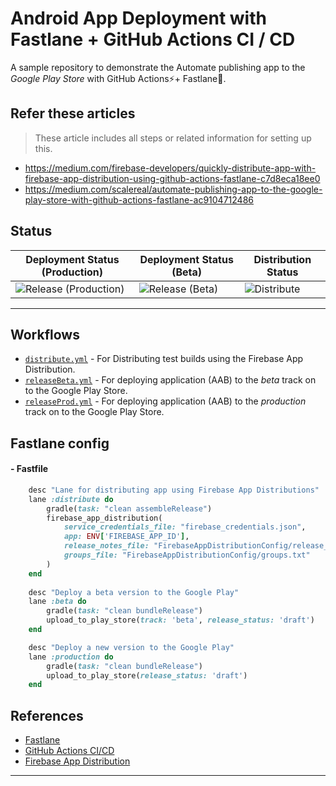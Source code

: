 # Android App Deployment with Fastlane + GitHub Actions CI / CD

A sample repository to demonstrate the Automate publishing app to the _Google Play Store_ with GitHub Actions⚡+ Fastlane🏃.  

## Refer these articles

> These article includes all steps or related information for setting up this.

- https://medium.com/firebase-developers/quickly-distribute-app-with-firebase-app-distribution-using-github-actions-fastlane-c7d8eca18ee0
- https://medium.com/scalereal/automate-publishing-app-to-the-google-play-store-with-github-actions-fastlane-ac9104712486

## Status

| Deployment Status (Production)                                                                                             | Deployment Status (Beta)                                                                                       | Distribution Status |
|----------------------------------------------------------------------------------------------------------------------------|----------------------------------------------------------------------------------------------------------------| -------------------- |
| ![Release (Production)](https://github.com/PatilShreyas/AndroidFastlaneCICD/workflows/Release%20(Production)/badge.svg)    | ![Release (Beta)](https://github.com/PatilShreyas/AndroidFastlaneCICD/workflows/Release%20(Beta)/badge.svg)    | ![Distribute](https://github.com/PatilShreyas/AndroidFastlaneCICD/workflows/Distribute/badge.svg) |

---

## Workflows

- [`distribute.yml`](.github/workflows/distribute.yml) - For Distributing test builds using the Firebase App Distribution.
- [`releaseBeta.yml`](.github/workflows/releaseBeta.yml) - For deploying application (AAB) to the _beta_ track on to the Google Play Store.
- [`releaseProd.yml`](.github/workflows/releaseProd.yml) - For deploying application (AAB) to the _production_ track on to the Google Play Store.

## Fastlane config

#### - Fastfile

```ruby
    desc "Lane for distributing app using Firebase App Distributions"
    lane :distribute do
        gradle(task: "clean assembleRelease")
        firebase_app_distribution(
            service_credentials_file: "firebase_credentials.json",
            app: ENV['FIREBASE_APP_ID'],
            release_notes_file: "FirebaseAppDistributionConfig/release_notes.txt",
            groups_file: "FirebaseAppDistributionConfig/groups.txt"
        )
    end
    
    desc "Deploy a beta version to the Google Play"
    lane :beta do
        gradle(task: "clean bundleRelease")
        upload_to_play_store(track: 'beta', release_status: 'draft')
    end

    desc "Deploy a new version to the Google Play"
    lane :production do
        gradle(task: "clean bundleRelease")
        upload_to_play_store(release_status: 'draft')
    end
```

## References

- [Fastlane](https://fastlane.tools/)
- [GitHub Actions CI/CD](https://github.com/features/actions)
- [Firebase App Distribution](https://firebase.google.com/docs/app-distribution)

-----
